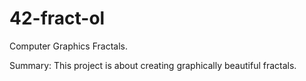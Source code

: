 # 42-fract-ol
Computer Graphics Fractals. 

Summary: This project is about creating graphically beautiful fractals.
